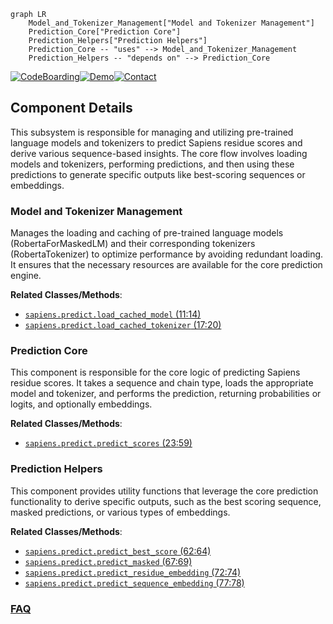 ```mermaid
graph LR
    Model_and_Tokenizer_Management["Model and Tokenizer Management"]
    Prediction_Core["Prediction Core"]
    Prediction_Helpers["Prediction Helpers"]
    Prediction_Core -- "uses" --> Model_and_Tokenizer_Management
    Prediction_Helpers -- "depends on" --> Prediction_Core
```
[![CodeBoarding](https://img.shields.io/badge/Generated%20by-CodeBoarding-9cf?style=flat-square)](https://github.com/CodeBoarding/CodeBoarding)[![Demo](https://img.shields.io/badge/Try%20our-Demo-blue?style=flat-square)](https://www.codeboarding.org/demo)[![Contact](https://img.shields.io/badge/Contact%20us%20-%20contact@codeboarding.org-lightgrey?style=flat-square)](mailto:contact@codeboarding.org)

## Component Details

This subsystem is responsible for managing and utilizing pre-trained language models and tokenizers to predict Sapiens residue scores and derive various sequence-based insights. The core flow involves loading models and tokenizers, performing predictions, and then using these predictions to generate specific outputs like best-scoring sequences or embeddings.

### Model and Tokenizer Management
Manages the loading and caching of pre-trained language models (RobertaForMaskedLM) and their corresponding tokenizers (RobertaTokenizer) to optimize performance by avoiding redundant loading. It ensures that the necessary resources are available for the core prediction engine.


**Related Classes/Methods**:

- <a href="https://github.com/Merck/Sapiens/blob/master/sapiens/predict.py#L11-L14" target="_blank" rel="noopener noreferrer">`sapiens.predict.load_cached_model` (11:14)</a>
- <a href="https://github.com/Merck/Sapiens/blob/master/sapiens/predict.py#L17-L20" target="_blank" rel="noopener noreferrer">`sapiens.predict.load_cached_tokenizer` (17:20)</a>


### Prediction Core
This component is responsible for the core logic of predicting Sapiens residue scores. It takes a sequence and chain type, loads the appropriate model and tokenizer, and performs the prediction, returning probabilities or logits, and optionally embeddings.


**Related Classes/Methods**:

- <a href="https://github.com/Merck/Sapiens/blob/master/sapiens/predict.py#L23-L59" target="_blank" rel="noopener noreferrer">`sapiens.predict.predict_scores` (23:59)</a>


### Prediction Helpers
This component provides utility functions that leverage the core prediction functionality to derive specific outputs, such as the best scoring sequence, masked predictions, or various types of embeddings.


**Related Classes/Methods**:

- <a href="https://github.com/Merck/Sapiens/blob/master/sapiens/predict.py#L62-L64" target="_blank" rel="noopener noreferrer">`sapiens.predict.predict_best_score` (62:64)</a>
- <a href="https://github.com/Merck/Sapiens/blob/master/sapiens/predict.py#L67-L69" target="_blank" rel="noopener noreferrer">`sapiens.predict.predict_masked` (67:69)</a>
- <a href="https://github.com/Merck/Sapiens/blob/master/sapiens/predict.py#L72-L74" target="_blank" rel="noopener noreferrer">`sapiens.predict.predict_residue_embedding` (72:74)</a>
- <a href="https://github.com/Merck/Sapiens/blob/master/sapiens/predict.py#L77-L78" target="_blank" rel="noopener noreferrer">`sapiens.predict.predict_sequence_embedding` (77:78)</a>




### [FAQ](https://github.com/CodeBoarding/GeneratedOnBoardings/tree/main?tab=readme-ov-file#faq)
